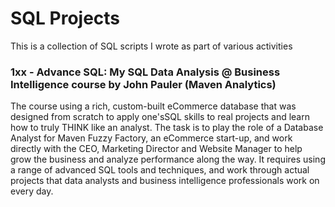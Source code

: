 # SQL Projects

This is a collection of SQL scripts I wrote as part of various activities

<h3> 1xx - Advance SQL: My SQL Data Analysis @ Business Intelligence course by John Pauler (Maven Analytics) </h3>
The course using a rich, custom-built eCommerce database that was designed from scratch to apply one'sSQL skills to real projects and learn how to truly THINK like an analyst. The task is to play the role of a Database Analyst for Maven Fuzzy Factory, an eCommerce start-up, and work directly with the CEO, Marketing Director and Website Manager to help grow the business and analyze performance along the way. It requires using a range of advanced SQL tools and techniques, and work through actual projects that data analysts and business intelligence professionals work on every day.
